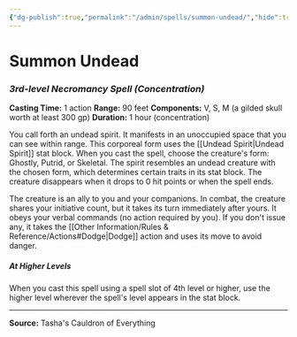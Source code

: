 ```yaml
---
{"dg-publish":true,"permalink":"/admin/spells/summon-undead/","hide":true,"updated":"2025-08-05T19:49:54.984+01:00"}
---
```


# Summon Undead
### *3rd-level Necromancy Spell* *(Concentration)*
**Casting Time:** 1 action
**Range:** 90 feet
**Components:** V, S, M (a gilded skull worth at least 300 gp)
**Duration:** 1 hour (concentration)

You call forth an undead spirit. It manifests in an unoccupied space that you can see within range. This corporeal form uses the [[Undead Spirit\|Undead Spirit]] stat block. When you cast the spell, choose the creature's form: Ghostly, Putrid, or Skeletal. The spirit resembles an undead creature with the chosen form, which determines certain traits in its stat block. The creature disappears when it drops to 0 hit points or when the spell ends.

The creature is an ally to you and your companions. In combat, the creature shares your initiative count, but it takes its turn immediately after yours. It obeys your verbal commands (no action required by you). If you don't issue any, it takes the [[Other Information/Rules & Reference/Actions#Dodge\|Dodge]] action and uses its move to avoid danger.

##### At Higher Levels
When you cast this spell using a spell slot of 4th level or higher, use the higher level wherever the spell's level appears in the stat block.

---
**Source:** Tasha's Cauldron of Everything